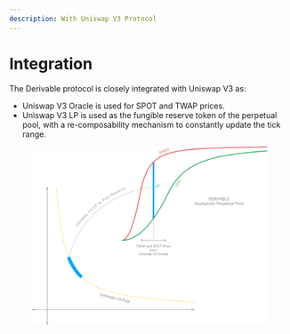 ```yaml
---
description: With Uniswap V3 Protocol
---
```


# Integration

The Derivable protocol is closely integrated with Uniswap V3 as:

* Uniswap V3 Oracle is used for SPOT and TWAP prices.
* Uniswap V3 LP is used as the fungible reserve token of the perpetual pool, with a re-composability mechanism to constantly update the tick range.



<figure><img src="../../.gitbook/assets/image (10).png" alt=""><figcaption></figcaption></figure>

